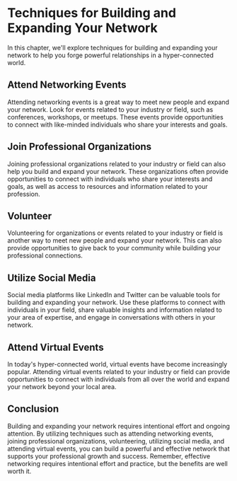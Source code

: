 Techniques for Building and Expanding Your Network
====================================================================================================

In this chapter, we'll explore techniques for building and expanding your network to help you forge powerful relationships in a hyper-connected world.

Attend Networking Events
------------------------

Attending networking events is a great way to meet new people and expand your network. Look for events related to your industry or field, such as conferences, workshops, or meetups. These events provide opportunities to connect with like-minded individuals who share your interests and goals.

Join Professional Organizations
-------------------------------

Joining professional organizations related to your industry or field can also help you build and expand your network. These organizations often provide opportunities to connect with individuals who share your interests and goals, as well as access to resources and information related to your profession.

Volunteer
---------

Volunteering for organizations or events related to your industry or field is another way to meet new people and expand your network. This can also provide opportunities to give back to your community while building your professional connections.

Utilize Social Media
--------------------

Social media platforms like LinkedIn and Twitter can be valuable tools for building and expanding your network. Use these platforms to connect with individuals in your field, share valuable insights and information related to your area of expertise, and engage in conversations with others in your network.

Attend Virtual Events
---------------------

In today's hyper-connected world, virtual events have become increasingly popular. Attending virtual events related to your industry or field can provide opportunities to connect with individuals from all over the world and expand your network beyond your local area.

Conclusion
----------

Building and expanding your network requires intentional effort and ongoing attention. By utilizing techniques such as attending networking events, joining professional organizations, volunteering, utilizing social media, and attending virtual events, you can build a powerful and effective network that supports your professional growth and success. Remember, effective networking requires intentional effort and practice, but the benefits are well worth it.
